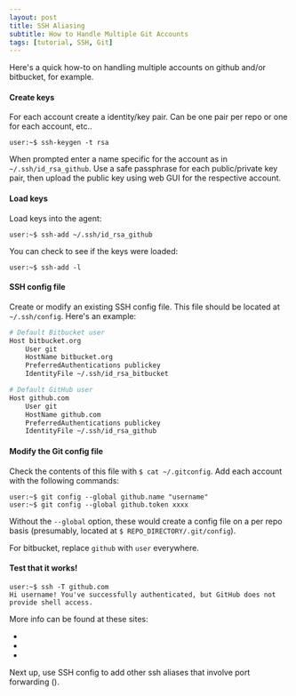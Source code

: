 ```yaml
---
layout: post
title: SSH Aliasing
subtitle: How to Handle Multiple Git Accounts
tags: [tutorial, SSH, Git]
---
```


Here's a quick how-to on handling multiple accounts on github and/or bitbucket, for example.

#### Create keys

For each account create a identity/key pair. Can be one pair per repo or one for each account, etc..
```console
user:~$ ssh-keygen -t rsa
```

When prompted enter a name specific for the account as in `~/.ssh/id_rsa_github`. Use a safe passphrase for each public/private key pair, then upload the public key using web GUI for the respective account.

#### Load keys

Load keys into the agent:
```console
user:~$ ssh-add ~/.ssh/id_rsa_github
```
You can check to see if the keys were loaded:
```console
user:~$ ssh-add -l
```  

#### SSH config file

Create or modify an existing SSH config file. This file should be located at `~/.ssh/config`. Here's an example:
```bash
# Default Bitbucket user
Host bitbucket.org
    User git
    HostName bitbucket.org
    PreferredAuthentications publickey
    IdentityFile ~/.ssh/id_rsa_bitbucket

# Default GitHub user
Host github.com
    User git
    HostName github.com
    PreferredAuthentications publickey
    IdentityFile ~/.ssh/id_rsa_github
```  

#### Modify the Git config file

Check the contents of this file with `$ cat ~/.gitconfig`. Add each account with the following commands:
```console
user:~$ git config --global github.name "username"
user:~$ git config --global github.token xxxx
```

Without the `--global` option, these would create a config file on a per repo basis (presumably, located at `$ REPO_DIRECTORY/.git/config`).

For bitbucket, replace `github` with `user` everywhere.

#### Test that it works!

```console
user:~$ ssh -T github.com
Hi username! You've successfully authenticated, but GitHub does not provide shell access.
```

More info can be found at these sites:
* [](https://gist.github.com/jexchan/2351996)
* [](http://stackoverflow.com/questions/3225862/multiple-github-accounts-ssh-config)
* [](https://confluence.atlassian.com/pages/viewpage.action?pageId=271943168)

Next up, use SSH config to add other ssh aliases that involve port forwarding ([](http://nerderati.com/2011/03/simplify-your-life-with-an-ssh-config-file/)).
